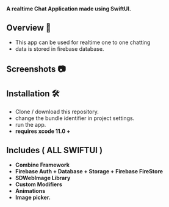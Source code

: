 #### A realtime Chat Application made using SwiftUI.

## Overview 💬
- This app can be used for realtime one to one chatting
- data is stored in firebase database.

## Screenshots 📷
 <p float="left">
 </p>
 
 ## Installation 🛠
 - Clone / download this repository.
 - change the bundle identifier in project settings.
 - run the app.
 - <b> requires xcode 11.0 + <b>

 
## Includes ( ALL SWIFTUI )
- Combine Framework
- Firebase Auth + Database + Storage + Firebase FireStore
- SDWebImage Library
- Custom Modifiers
- Animations
- Image picker.
 
